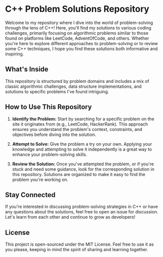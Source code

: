 # C++ Problem Solutions Repository

Welcome to my repository where I dive into the world of problem-solving through the lens of C++! Here, you'll find my solutions to various coding challenges, primarily focusing on algorithmic problems similar to those found on platforms like LeetCode, AdventOfCode, and others. Whether you're here to explore different approaches to problem-solving or to review some C++ techniques, I hope you find these solutions both informative and inspiring.

## What's Inside

This repository is structured by problem domains and includes a mix of classic algorithmic challenges, data structure implementations, and solutions to specific problems I've found intriguing.

## How to Use This Repository

1. **Identify the Problem:** Start by searching for a specific problem on the site it originates from (e.g., LeetCode, HackerRank). This approach ensures you understand the problem's context, constraints, and objectives before diving into the solution.

2. **Attempt to Solve:** Give the problem a try on your own. Applying your knowledge and attempting to solve it independently is a great way to enhance your problem-solving skills.

3. **Review the Solution:** Once you've attempted the problem, or if you're stuck and need some guidance, look for the corresponding solution in this repository. Solutions are organized to make it easy to find the problem you're working on.

## Stay Connected

If you're interested in discussing problem-solving strategies in C++ or have any questions about the solutions, feel free to open an issue for discussion. Let's learn from each other and continue to grow as developers!

## License

This project is open-sourced under the MIT License. Feel free to use it as you please, keeping in mind the spirit of sharing and learning together.
